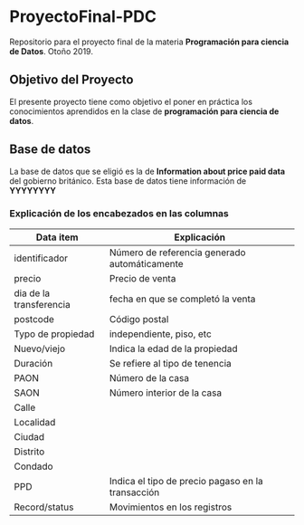 # ProyectoFinal-PDC

Repositorio para el proyecto final de la materia **Programación para ciencia de Datos**. Otoño 2019.


## Objetivo del Proyecto 

El presente proyecto tiene como objetivo el poner en práctica los conocimientos aprendidos en la clase de **programación para ciencia de datos**. 

## Base de datos

La base de datos que se eligió es la de **Information about price paid data** del gobierno británico.
Esta base de datos tiene información de **YYYYYYYY**

### Explicación de los encabezados en las columnas

|         Data item     |      Explicación        |
|----------------------|------------------------|
|identificador          |Número de referencia generado automáticamente|
|precio                 |Precio de venta|
|dia de la transferencia|fecha en que se completó la venta|
|postcode|Código postal|
|Typo de propiedad|independiente, piso, etc|
|Nuevo/viejo|Indica la edad de la propiedad|
|Duración|Se refiere al tipo de tenencia|
|PAON|Número de la casa|
|SAON|Número interior de la casa|
|Calle|    |
|Localidad|    |
|Ciudad|     |
|Distrito|  |
|Condado|  |
|PPD|Indica el tipo de precio pagaso en la transacción|
|Record/status|Movimientos en los registros |






